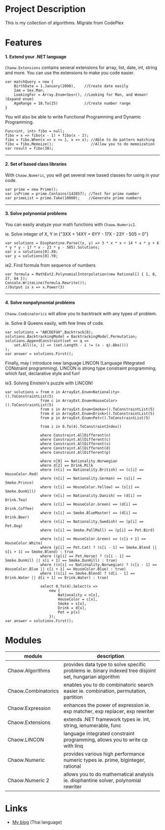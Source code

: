 # Project Description
This is my collection of algorithms. Migrate from CodePlex

# Features
#### 1. Extend your .NET language
`Chaow.Extensions` contains several extensions for array, list, date, int, string and more.
You can use the extensions to make you code easier.

```
var matchQuery = new {
    BirthDate = 1.January(2000),    //Create date easily
    Iam = Sex.Man,
    LookingFor = Array.Enum<Sex>(), //Looking for Man, and Woman! (Expand enum)
    AgeRange = 18.To(25)            //Create number range
}
```
You will also be able to write Functional Programming and Dynamic Programming.

```
Func<int, int> fibo = null;
fibo = x => fibo(x - 1) + fibo(x - 2);
fibo = fibo.When(x => x <= 1, x => x); //Able to do pattern matching
fibo = fibo.Memoize();                 //Allow you to do memoization
var result = fibo(38);
```

---
#### 2. Set of based class libraries
With `Chaow.Numeric`, you will get several new based classes for using in your code.

```
var prime = new Prime();
var isPrime = prime.Contains(142857); //Test for prime number
var primeList = prime.Take(10000);    //Generate prime numbers
```

---
#### 3. Solve polynomial problems
You can easily analyze your math functions with `Chaow.Numeric2`.

ie. Solve integer of X, Y in {"3XX + 14XY + 6YY - 17X - 23Y - 505 = 0"}
```
var solutions = Diophantine.Parse((x, y) => 3 * x * x + 14 * x * y + 6 * y * y - 17 * x - 23 * y - 505).Solutions;
var x = solutions[0].X0;
var y = solutions[0].Y0;
```
ie2. Find formula from sequence of numbers
```
var formula = MathExt2.PolynomialInterpolation(new Rational[] { 1, 8, 27, 64 });
Console.WriteLine(formula.Rewrite());
//Output is x => x.Power(3)
```

---
#### 4. Solve nonpolynomial problems
`Chaow.Combinatorics` will allow you to backtrack with any types of problem.

ie. Solve 8 Queens easily, with few lines of code.
```
var solutions = "ABCDEFGH".Backtrack(8);
solutions.BacktrackingModel = BacktrackingModel.Permutation;
solutions.AppendConstraint(set => q =>
    set.All((x, i) => (set.Length - i != (x - q).Abs()))
);
var answer = solutions.First();
```

Finally, may I introduce new language LINCON (Language INtegrated CONstraint programming).
LINCON is strong type constraint programming, which fast, declarative style and fun!

ie3. Solving Einstein's puzzle with LINCON!
```
var solutions = from n in ArrayExt.Enum<Nationality>().ToConstraintList(5)
                from c in ArrayExt.Enum<HouseColor>().ToConstraintList(5)
                from s in ArrayExt.Enum<Smoke>().ToConstraintList(5)
                from d in ArrayExt.Enum<Drink>().ToConstraintList(5)
                from p in ArrayExt.Enum<Pet>().ToConstraintList(5)

                from i in 0.To(4).ToConstraintIndex()

                where Constraint.AllDifferent(n)
                where Constraint.AllDifferent(c)
                where Constraint.AllDifferent(s)
                where Constraint.AllDifferent(d)
                where Constraint.AllDifferent(p)

                where n[0] == Nationality.Norwegian
                where d[2] == Drink.Milk
                where (n[i] == Nationality.British) == (c[i] == HouseColor.Red)
                where (n[i] == Nationality.German) == (s[i] == Smoke.Prince)
                where (c[i] == HouseColor.Yellow) == (s[i] == Smoke.DunHill)
                where (n[i] == Nationality.Danish) == (d[i] == Drink.Tea)
                where (c[i] == HouseColor.Green) == (d[i] == Drink.Coffee)
                where (s[i] == Smoke.BlueMaster) == (d[i] == Drink.Beer)
                where (n[i] == Nationality.Swedish) == (p[i] == Pet.Dog)
                where (s[i] == Smoke.PallMall) == (p[i] == Pet.Bird)

                where (c[i] == HouseColor.Green) == (c[i + 1] == HouseColor.White)
                where (p[i] == Pet.Cat) ? (s[i - 1] == Smoke.Blend || s[i + 1] == Smoke.Blend) : true
                where ((p[i] == Pet.Horse) ? (s[i - 1] == Smoke.DunHill || s[i + 1] == Smoke.DunHill) : true)
                where ((n[i] == Nationality.Norwegian) ? (c[i - 1] == HouseColor.Blue || c[i + 1] == HouseColor.Blue) : true) 
                where ((s[i] == Smoke.Blend) ? (d[i - 1] == Drink.Water || d[i + 1] == Drink.Water) : true) 

                select 0.To(4).Select(x =>
                    new {
                        Nationality = n[x],
                        HouseColor = c[x],
                        Smoke = s[x],
                        Drink = d[x],
                        Pet = p[x]
                    });
var answer = solutions.First();
```

# Modules

| module              | description                                                                                             |
|---------------------|---------------------------------------------------------------------------------------------------------|
| Chaow.Algorithms    | provides data type to solve specific problems ie. binary indexed tree disjoint set, hungarian algorithm |
| Chaow.Combinatorics | enables you to do combinatoric search easier ie. combination, permutation, partition                    |
| Chaow.Expression    | enhances the power of expression ie. exp matcher, exp replacer, exp rewriter                            |
| Chaow.Extensions    | extends .NET framework types ie. int, string, ienumerable, func                                         |
| Chaow.LINCON        | language integrated constraint programming, allows you to write cp with linq                            |
| Chaow.Numeric       | provides various high performance numeric types ie. prime, biginteger, rational                         |
| Chaow.Numeric 2     | allows you to do mathematical analysis ie. diophantine solver, polynomial rewriter                      |

# Links
- [My blog](http://chaowman.bloggang.com) (Thai language)
